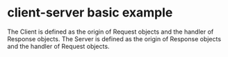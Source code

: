 # client-server basic example

The Client is defined as the origin of Request objects and the handler of Response objects.
The Server is defined as the origin of Response objects and the handler of Request objects.